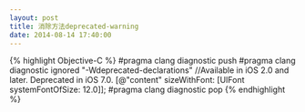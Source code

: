 ```yaml
---
layout: post
title: 消除方法deprecated-warning
date: 2014-08-14 17:40:00
---
```


{% highlight Objective-C %}
#pragma clang diagnostic push
#pragma clang diagnostic ignored "-Wdeprecated-declarations"
//Available in iOS 2.0 and later. Deprecated in iOS 7.0.
[@"content" sizeWithFont: [UIFont systemFontOfSize: 12.0]];
#pragma clang diagnostic pop
{% endhighlight %}